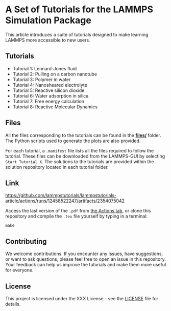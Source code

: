 # A Set of Tutorials for the LAMMPS Simulation Package

This article introduces a suite of tutorials designed to make learning LAMMPS
more accessible to new users.

## Tutorials

- Tutorial 1: Lennard-Jones fluid
- Tutorial 2: Pulling on a carbon nanotube
- Tutorial 3: Polymer in water
- Tutorial 4: Nanosheared electrolyte
- Tutorial 5: Reactive silicon dioxide
- Tutorial 6: Water adsorption in silica
- Tutorial 7: Free energy calculation
- Tutorial 8: Reactive Molecular Dynamics

## Files

All the files corresponding to the tutorials can be found in the 
[**files/**](files/) folder. The Python scripts used to generate the plots 
are also provided.

For each tutorial, a `.manifest` file lists all the files required to 
follow the tutorial. These files can be downloaded from the LAMMPS-GUI by 
selecting `Start Tutorial X`. The solutions to the tutorials are provided 
within the solution repository located in each tutorial folder.

## Link

https://github.com/lammpstutorials/lammpstutorials-article/actions/runs/12458522247/artifacts/2354075042

Access the last version of the `.pdf` from
[the Actions tab](https://github.com/lammpstutorials/lammpstutorials-article/actions/runs/12458522247/artifacts/2354075042),
or clone this repository and compile the `.tex` file yourself by typing in a terminal:

```
make
```

## Contributing

We welcome contributions. If you encounter any issues, have suggestions, 
or want to ask questions, please feel free to open an issue in this 
repository.  Your feedback can help us improve the tutorials and make them 
more useful for everyone.

## License

This project is licensed under the XXX License - see the 
[LICENSE](LICENSE) file for details.